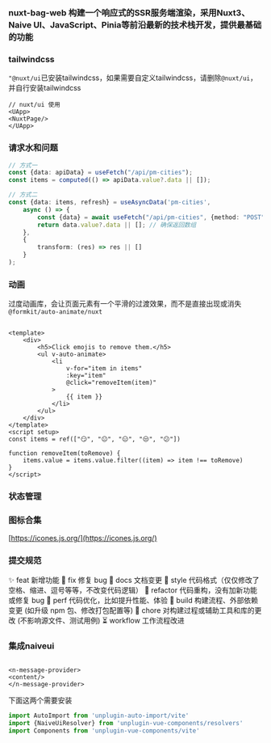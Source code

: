 ### nuxt-bag-web 构建一个响应式的SSR服务端渲染，采用Nuxt3、Naive UI、JavaScript、Pinia等前沿最新的技术栈开发，提供最基础的功能

### tailwindcss

`"@nuxt/ui`已安装tailwindcss，如果需要自定义tailwindcss，请删除`@nuxt/ui`，并自行安装tailwindcss

```vue
// nuxt/ui 使用
<UApp>
<NuxtPage/>
</UApp>
```

### 请求水和问题

```typescript
// 方式一
const {data: apiData} = useFetch("/api/pm-cities");
const items = computed(() => apiData.value?.data || []);
```

```typescript
// 方式二
const {data: items, refresh} = useAsyncData('pm-cities',
    async () => {
        const {data} = await useFetch("/api/pm-cities", {method: "POST"});
        return data.value?.data || []; // 确保返回数组
    },
    {
        transform: (res) => res || []
    }
);
```

### 动画

过度动画库，会让页面元素有一个平滑的过渡效果，而不是直接出现或消失`@formkit/auto-animate/nuxt`

```vue

<template>
    <div>
        <h5>Click emojis to remove them.</h5>
        <ul v-auto-animate>
            <li
                v-for="item in items"
                :key="item"
                @click="removeItem(item)"
            >
                {{ item }}
            </li>
        </ul>
    </div>
</template>
<script setup>
const items = ref(["😏", "😐", "😑", "😒", "😕"])

function removeItem(toRemove) {
    items.value = items.value.filter((item) => item !== toRemove)
}
</script>
```

### 状态管理

### 图标合集

[https://icones.js.org/](https://icones.js.org/)

### 提交规范

✨ feat 新增功能
🐞 fix 修复 bug
📃 docs 文档变更
🌈 style 代码格式（仅仅修改了空格、缩进、逗号等等，不改变代码逻辑）
🦄 refactor 代码重构，没有加新功能或修复 bug
🎈 perf 代码优化，比如提升性能、体验
🔧 build 构建流程、外部依赖变更 (如升级 npm 包、修改打包配置等)
🐳 chore 对构建过程或辅助工具和库的更改 (不影响源文件、测试用例)
⏳ workflow 工作流程改进

### 集成naiveui

```vue

<n-message-provider>
<content/>
</n-message-provider>
```

下面这两个需要安装

```js
import AutoImport from 'unplugin-auto-import/vite'
import {NaiveUiResolver} from 'unplugin-vue-components/resolvers'
import Components from 'unplugin-vue-components/vite'
```


